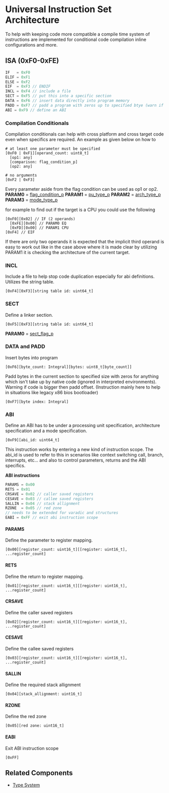 # Universal Instruction Set Architecture

To help with keeping code more compatible a compile time system of instructions are implemented for conditional code compilation inline configurations and more. 

## ISA (0xF0-0xFE)

```c
IF   = 0xF0
ELIF = 0xF1
ELSE = 0xF2
EIF  = 0xF3 // ENDIF
INCL = 0xF4 // include a file 
SECT = 0xF5 // put this into a specific section
DATA = 0xF6 // insert data directly into program memory
PADD = 0xF7 // padd a program with zeros up to specified btye (warn if this is overflowed)
ABI = 0xF9 // define an ABI
```

### Compilation Conditionals
Compilation conditionals can help with cross platform and cross target code even when specifics are required. An example as given below on how to

```
# at least one parameter must be specified
[0xF0 | 0xF1][operand_count: uint8_t]
  [op1: any]
  [comparison: flag_condition_p]
  [op2: any]

# no arguments
[0xF2 | 0xF3]
```

Every parameter aside from the flag condition can be used as op1 or op2.
**PARAM0** = [flag_condition_p](./../type.md#flag_condition_p)
**PARAM1** = [pu_type_p](./../type.md#pu_type_p)
**PARAM2** = [arch_type_p](./../type.md#arch_type_p)
**PARAM3** = [mode_type_p](./../type.md#mode_type_p)

for example to find out if the target is a CPU you could use the following
```
[0xF0][0x02] // IF (2 operands)
  [0xFE][0x00] // PARAM0 EQ
  [0xFD][0x00] // PARAM1 CPU
[0xF4] // EIF
```

If there are only two operands it is expected that the implicit third operand is easy to work out like in the case above where it is made clear by utilizing PARAM1 it is checking the architecture of the current target.

### INCL
Include a file to help stop code duplication especially for abi definitions. Utilizes the string table.

```
[0xF4][0xF3][string table id: uint64_t]
```

### SECT
Define a linker section.

```
[0xF5][0xF3][string table id: uint64_t]
```

**PARAM0** = [sect_flag_p](./../type.md#sect_flag_p)

### DATA and PADD
Insert bytes into program

```
[0xF6][byte_count: Integral][bytes: uint8_t[byte_count]]
```

Padd bytes in the current section to specified size with zeros for anything which isn't take up by native code (ignored in interpreted environments). Warning if code is bigger then padd offset. (Instruction mainly here to help in situations like legacy x86 bios bootloader)

```
[0xF7][byte index: Integral]
```

### ABI
Define an ABI has to be under a processing unit specification, architecture specification and a mode specification.

```
[0xF9][abi_id: uint64_t]
```

This instruction works by entering a new kind of instruction scope. The abi_id is used to refer to this in scenarios like context switching call, branch, interrupts, etc... and also to control parameters, returns and the ABI specifics.

**ABI instructions**
```c
PARAMS = 0x00
RETS = 0x01
CRSAVE = 0x02 // caller saved registers
CESAVE = 0x03 // callee saved registers
SALLIN = 0x04 // stack allignment
RZONE  = 0x05 // red zone
// needs to be extended for varadic and structures
EABI = 0xFF // exit abi instruction scope
```

#### PARAMS
Define the parameter to register mapping.

```
[0x00][register_count: uint16_t][[register: uint16_t], ...register_count]
```

#### RETS
Define the return to register mapping.

```
[0x01][register_count: uint16_t][[register: uint16_t], ...register_count]
```

#### CRSAVE
Define the caller saved registers

```
[0x02][register_count: uint16_t][[register: uint16_t], ...register_count]
```

#### CESAVE
Define the callee saved registers

```
[0x03][register_count: uint16_t][[register: uint16_t], ...register_count]
```

#### SALLIN
Define the required stack allignment

```
[0x04][stack_allignment: uint16_t]
```

#### RZONE
Define the red zone

```
[0x05][red zone: uint16_t]
```

#### EABI
Exit ABI instruction scope

```
[0xFF]
```

## Related Components

- [Type System](../type.md)